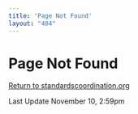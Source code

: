 ```yaml
---
title: 'Page Not Found'
layout: "404"
---
```


# Page Not Found

[Return to standardscoordination.org]("http://standardscoordination.org")

Last Update November 10, 2:59pm
